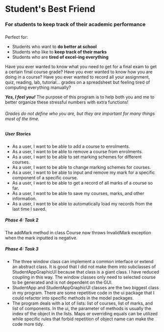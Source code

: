 # Student's Best Friend
### For students to keep track of their academic performance

### 
Perfect for:
- Students who want to **do better at school**
- Students who like to **keep track of their marks**
- Students who are **tired of excel-ing everything**

Have you ever wanted to know what you need to get for a final exam to get a certain final course grade?
Have you ever wanted to know how you are doing in a course?
Have you ever wanted to record all your assignment, quiz, reading, lab, tutorial... grades
on a spreadsheet but feeling tired of computing everything manually?

***Yes, I feel you!***
The purpose of this program is to help both you and me to better
organize these stressful numbers with extra functions!

###### *Grades do not define who you are, but they are important for many things most of the time.*

##### User Stories

- As a user, I want to be able to add a course to enrolments.
- As a user, I want to be able to remove a course from enrolments.
- As a user, I want to be able to set marking schemes for different courses.
- As a user, I want to be able to change marking schemes for courses.
- As a user, I want to be able to input and remove my mark for a specific component of a specific course.
- As a user, I want to be able to get a record of all marks of a course so far.
- As a user, I want to be able to save my courses, marks, and other information.
- As a user, I want to be able to automatically load my records from the last time I saved.

##### Phase 4: Task 2
The addMark method in class Course now throws InvalidMark exception when the mark inputted is negative.

##### Phase 4: Task 3
- The three window class can implement a common interface or extend an abstract class. It is good that I did not make 
them into subclasses of StudentAppGraphicUI because that class is a giant class. I have reduced coupling in this way.
The window classes only need to selected course to be generated and is not dependent on the GUI.
- StudentApp and StudentAppGraphicUI classes are the two biggest class in my program. There are some repetitive code
in the ui package that I could refactor into specific methods in the model packages.
- The program deals with a lot of lists: list of courses, list of marks, and list of components. In the ui, the parameter
of methods is usually the index of the object in the lists. Maps or overriding equals can be utilized while specific 
rules that forbid repetition of object name can make the code more tidy.